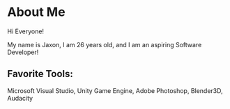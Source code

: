 # About Me

Hi Everyone!

My name is Jaxon, I am 26 years old, and I am an aspiring Software Developer!

Favorite Tools:
-----------------------
Microsoft Visual Studio,
Unity Game Engine,
Adobe Photoshop,
Blender3D,
Audacity
